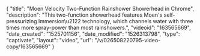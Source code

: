 {
    "title": "Moen Velocity Two-Function Rainshower Showerhead in Chrome",
    "description": "This two-function showerhead features Moen's self-pressurizing Immersion\u2122 technology, which channels water with three times more spray-power than most rainshowers.",
    "videoid": "163565669",
    "date_created": "1525701156",
    "date_modified": "1526313798",
    "type": "captivate",
    "layout": "video",
    "url": "\/v\/026508220795-video-copy\/163565669"
}